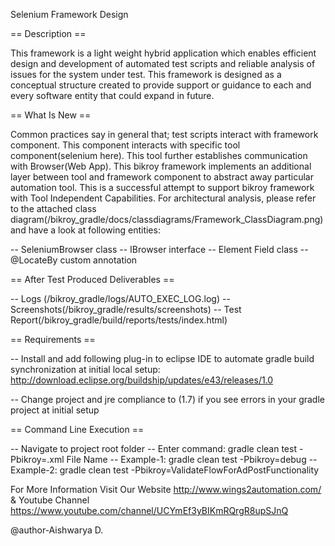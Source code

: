 Selenium Framework Design

== Description ==

This framework is a light weight hybrid application which enables efficient design and development of automated test scripts and reliable analysis of issues for the system under test. This framework is designed as a conceptual structure created to provide support or guidance to each and every software entity that could expand in future.

== What Is New ==

Common practices say in general that; test scripts interact with framework component. This component interacts with specific tool component(selenium here). This tool further establishes communication with Browser(Web App). This bikroy framework implements an additional layer between tool and framework component to abstract away particular automation tool. This is a successful attempt to support bikroy framework with Tool Independent Capabilities. For architectural analysis, please refer to the attached class diagram(/bikroy_gradle/docs/classdiagrams/Framework_ClassDiagram.png) and have a look at following entities:

-- SeleniumBrowser class -- IBrowser interface -- Element Field class -- @LocateBy custom annotation

== After Test Produced Deliverables ==

-- Logs (/bikroy_gradle/logs/AUTO_EXEC_LOG.log) -- Screenshots(/bikroy_gradle/results/screenshots) -- Test Report(/bikroy_gradle/build/reports/tests/index.html)

== Requirements ==

-- Install and add following plug-in to eclipse IDE to automate gradle build synchronization at initial local setup: http://download.eclipse.org/buildship/updates/e43/releases/1.0

-- Change project and jre compliance to (1.7) if you see errors in your gradle project at initial setup

== Command Line Execution ==

-- Navigate to project root folder -- Enter command: gradle clean test -Pbikroy=.xml File Name -- Example-1: gradle clean test -Pbikroy=debug -- Example-2: gradle clean test -Pbikroy=ValidateFlowForAdPostFunctionality

For More Information Visit Our Website http://www.wings2automation.com/ & Youtube Channel https://www.youtube.com/channel/UCYmEf3yBIKmRQrgR8upSJnQ


@author-Aishwarya D.

